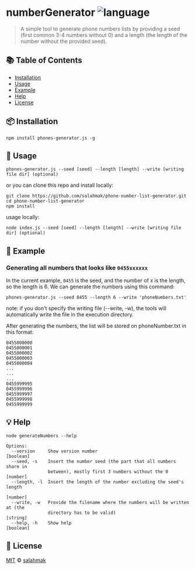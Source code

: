 # numberGenerator ![language](https://img.shields.io/badge/language-javascript-blue.svg)

> A simple tool to generate phone numbers lists by providing a seed (first common 3-4 numbers without 0) and a length (the length of the number without the provided seed).

## :books: Table of Contents

-   [Installation](#package-installation)
-   [Usage](#rocket-usage)
-   [Example](#helicopter-example)
-   [Help](#bulb-help)
-   [License](#scroll-license)

## :package: Installation

```
npm install phones-generator.js -g
```

## :rocket: Usage

```
phones-generator.js --seed [seed] --length [length] --write [writing file dir] (optional)
```

or you can clone this repo and install locally:

```
git clone https://github.com/salahmak/phone-number-list-generator.git
cd phone-number-list-generator
npm install
```

usage locally:

```
node index.js --seed [seed] --length [length] --write [writing file dir] (optional)
```

## :helicopter: Example

### Generating all numbers that looks like `0455xxxxxx`

In the current example, `0455` is the seed, and the number of x is the length, so the length is 6. We can generate the numbers using this command:

```
phones-generator.js --seed 0455 --length 6 --write 'phoneNumbers.txt'
```

note: if you don't specify the writing file (--write, -w), the tools will automatically write the file in the execution directory.

After generating the numbers, the list will be stored on phoneNumber.txt in this format:

```
0455000000
0455000001
0455000002
0455000003
0455000004
...
...
...
0455999995
0455999996
0455999997
0455999998
0455999999
```

## :bulb: Help

```
node generateNumbers --help

Options:
  --version     Show version number                                    [boolean]
  --seed, -s    Insert the number seed (the part that all numbers share in
                between), mostly first 3 numbers without the 0          [number]
  --length, -l  Insert the length of the number excluding the seed's length
                                                                        [number]
  --write, -w   Provide the filename where the numbers will be written at (the
                directory has to be valid)                              [string]
  --help, -h    Show help                                              [boolean]

```

## :scroll: License

[MIT](LICENSE) © [salahmak](https://github.com/salahmak)
